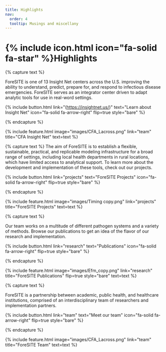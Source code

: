 ```yaml
---
title: Highlights
nav:
  order: 4
  tooltip: Musings and miscellany
---
```


# {% include icon.html icon="fa-solid fa-star" %}Highlights

{% capture text %}

ForeSITE is one of 13 Insight Net centers across the U.S. improving the ability to understand, predict, prepare for, and respond to infectious disease emergencies. ForeSITE serves as an integrator center driven to adapt analytic tools for use in real-word settings. 

{% include button.html link="(https://insightnet.us/)" text="Learn about Insight Net" icon="fa-solid fa-arrow-right" flip=true style="bare" %}

{% endcapture %}

{% include feature.html image="images/CFA_Lacross.png" link="team" title="CFA Insight Net" text=text %}

{% capture text %} The aim of ForeSITE is to establish a flexible, sustainable, practical, and replicable modeling infrastructure for a broad range of settings, including local health departments in rural locations, which have limited access to analytical support. To learn more about the development and implementation of these tools, check out our projects.

{% include button.html link="projects" text="ForeSITE Projects" icon="fa-solid fa-arrow-right" flip=true style="bare" %}

{% endcapture %}

{% include feature.html image="images/Timing copy.png" link="projects" title="ForeSITE Projects" text=text %}

{% capture text %}

Our team works on a multitude of different pathogen systems and a variety of methods. Browse our publications to get an idea of the flavor of our research and implementation.

{% include button.html link="research" text="Publications" icon="fa-solid fa-arrow-right" flip=true style="bare" %}

{% endcapture %}

{% include feature.html image="images/Efm_copy.png" link="research" title="ForeSITE Publications" flip=true style="bare" text=text %}

{% capture text %}

ForeSITE is a partnership between academic, public health, and healthcare institutions, comprised of an interdisciplinary team of researchers and implementation partners.

{% include button.html link="team" text="Meet our team" icon="fa-solid fa-arrow-right" flip=true style="bare" %}

{% endcapture %}

{% include feature.html image="images/CFA_Lacross.png" link="team" title="ForeSITE Team" text=text %}
